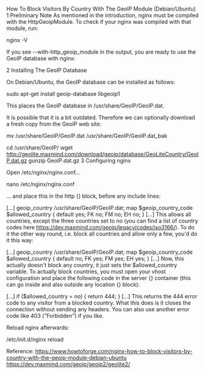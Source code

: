 How To Block Visitors By Country With The GeoIP Module (Debian/Ubuntu)
1 Preliminary Note As mentioned in the introduction, nginx must be compiled with the HttpGeoipModule. To check if your nginx was compiled with that module, run:

nginx -V

If you see --with-http_geoip_module in the output, you are ready to use the GeoIP database with nginx:

2 Installing The GeoIP Database

On Debian/Ubuntu, the GeoIP database can be installed as follows:

sudo apt-get install geoip-database libgeoip1

This places the GeoIP database in /usr/share/GeoIP/GeoIP.dat.

It is possible that it is a bit outdated. Therefore we can optionally download a fresh copy from the GeoIP web site:

mv /usr/share/GeoIP/GeoIP.dat /usr/share/GeoIP/GeoIP.dat_bak

cd /usr/share/GeoIP/
wget http://geolite.maxmind.com/download/geoip/database/GeoLiteCountry/GeoIP.dat.gz
gunzip GeoIP.dat.gz
3 Configuring nginx

Open /etc/nginx/nginx.conf...

nano /etc/nginx/nginx.conf

... and place this in the http {} block, before any include lines:

[...]
    geoip_country /usr/share/GeoIP/GeoIP.dat;
    map $geoip_country_code $allowed_country {
        default yes;
        FK no;
        FM no;
        EH no;
    }
[...]
This allows all countries, except the three countries set to no (you can find a list of country codes here https://dev.maxmind.com/geoip/legacy/codes/iso3166/). To do it the other way round, i.e. block all countries and allow only a few, you'd do it this way:

[...]
    geoip_country /usr/share/GeoIP/GeoIP.dat;
    map $geoip_country_code $allowed_country {
        default no;
        FK yes;
        FM yes;
        EH yes;
    }
[...]
Now, this actually doesn't block any country, it just sets the $allowed_country variable. To actually block countries, you must open your vhost configuration and place the following code in the server {} container (this can go inside and also outside any location {} block):

[...]
        if ($allowed_country = no) {
            return 444;
        }
[...]
This returns the 444 error code to any visitor from a blocked country. What this does is it closes the connection without sending any headers. You can also use another error code like 403 ("Forbidden") if you like.

Reload nginx afterwards:

/etc/init.d/nginx reload

Reference:
https://www.howtoforge.com/nginx-how-to-block-visitors-by-country-with-the-geoip-module-debian-ubuntu https://dev.maxmind.com/geoip/geoip2/geolite2/